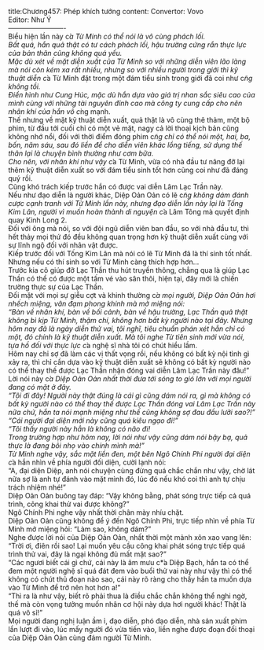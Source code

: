 title:Chương457: Phép khích tướng
content:
Convertor: Vovo<br>Editor: Như Ý<br>————————-<br>Biểu hiện lần này c*̉a Từ Minh có thể nói là vô cùng phách lối.<br>Bất quá, hắn quả thật có tư cách phách lối, hậu trường cứng rắn thực lực của bản thân cũng không quá yếu.<br>Mặc dù xét về mặt diễn xuất của Từ Minh so với những diễn viên lão làng mà nói còn kém xa rất nhiều, nhưng so với nhiều người trong giới thì kỹ thuật diễn c*̉a Từ Minh đặt trong một đám tiểu sinh trong giới đã coi như c*̃ng không tồi.<br>Điển hình như Cung Húc, mặc dù hắn dựa vào giá trị nhan sắc siêu cao của mình cùng với những tài nguyên đỉnh cao mà công ty cung cấp cho nên nhân khí của hắn vô c*̀ng mạnh.<br>Thế nhưng về mặt kỹ thuật diễn xuất, quả thật là vô cùng thê thảm, một bộ phim, từ đầu tới cuối chỉ có một vẻ mặt, nagy cả lời thoại kịch bản cũng không nhớ nổi, đối với thời điểm đóng phim c*̃ng chỉ có thể nói một, hai, ba, bốn, năm sáu, sau đó liền để cho diễn viên khác lồng tiếng, sử dụng thế thân lại là chuyện bình thường như cơm bữa.<br>Cho nên, với nhân khí như vậy c*̉a Từ Minh, vừa có nhà đầu tư nâng đỡ lại thêm kỹ thuật diễn xuất so với đám tiểu sinh tốt hơn cũng coi như đã đáng quý rồi.<br>Cũng khó trách kiếp trước hắn có được vai diễn Lâm Lạc Trần này.<br>Nếu như đạo diễn là người khác, Diệp Oản Oản có lẽ c*̃ng không dám đánh cược cạnh tranh với Từ Minh lần này, nhưng đạo diễn lần này lại là Tống Kim Lân, người vì muốn hoàn thành di nguyện c*̉a Lâm Tông mà quyết định quay Kinh Long 2.<br>Đối với ông mà nói, so với đội ngũ diễn viên ban đầu, so với nhà đầu tư, thì hết thảy mọi thứ đó đều không quan trọng hơn kỹ thuật diễn xuất cùng với sự lĩnh ngộ đối với nhân vật được.<br>Kiếp trước đối với Tống Kim Lân mà nói có lẽ Từ Minh đã là thí sinh tốt nhất.<br>Nhưng nếu có thí sinh so với Từ Minh càng thích hợp hơn…<br>Trước kia cô giúp đỡ Lạc Thần thu hút truyền thông, chẳng qua là giúp Lạc Thần có thể có được một tấm vé vào sân thôi, hiện tại, đây mới là chiến trường thực sự của Lạc Thần.<br>Đối mặt với mọi sự giễu cợt và khinh thường c*̉a mọi người, Diệp Oản Oản hơi nhếch miệng, vân đạm phong khinh mà mở miệng nói:<br>“Bàn về nhân khí, bàn về bối cảnh, bàn về hậu trường, Lạc Thần quả thật không bì kịp Từ Minh, thậm chí, không hơn bất kỳ người nào tại đây. Nhưng hôm nay đã là ngày diễn thử vai, tôi nghĩ, tiêu chuẩn phán xét hẳn chỉ có một, đó chính là kỹ thuật diễn xuất. Mà tôi nghe Từ tiên sinh mới vừa nói, tựa hồ đối với thực lực c*̉a nghệ sĩ nhà tôi có chút hiểu lầm.<br>Hôm nay chỉ sợ đã làm các vị thất vọng rồi, nếu không có bất kỳ nội tình gì xảy ra, thì chỉ cần dựa vào kỹ thuật diễn xuất sẽ không có bất kỳ người nào có thể thay thế được Lạc Thần nhận đóng vai diễn Lâm Lạc Trần này đâu!”<br>Lời nói này c*̉a Diệp Oản Oản nhất thời đưa tới sóng to gió lớn với mọi người đang có mặt ở đây.<br>“Tôi đi đây! Người này thật đúng là cái gì cũng dám nói ra, gì mà không có bất kỳ người nào có thể thay thế được Lạc Thần đóng vai Lâm Lạc Trần này nữa chứ, hắn ta nói mạnh miệng như thế cũng không sợ đau đầu lưỡi sao?!”<br>“Cái người đại diện mới này cũng quá kiêu ngạo đi!”<br>“Tôi thấy người này hẳn là không có não đi!<br>Trong trường hợp như hôm nay, lời nói như vậy cũng dám nói bậy bạ, quả thực là đang bôi nhọ vào chính mình mà!”<br>Từ Minh nghe vậy, sắc mặt liền đen, một bên Ngô Chính Phi người đại diện c*̉a hắn nhìn về phía người đối diện, cười lạnh nói:<br>“A, đại diện Diệp, anh nói chuyện cùng đừng quá chắc chắn như vậy, chờ lát nữa sợ là anh tự đánh vào mặt mình đó, lúc đó nếu khó coi thì anh tự chịu trách nhiệm nhé!”<br>Diệp Oản Oản buông tay đáp: “Vậy không bằng, phát sóng trực tiếp cả quá trình, công khai thử vai được không?”<br>Ngô Chính Phi nghe vậy nhất thời chân mày nhíu chặt.<br>Diệp Oản Oản cũng không để ý đến Ngô Chính Phi, trực tiếp nhìn về phía Từ Minh mở miệng hỏi: “Làm sao, không dám?”<br>Nghe được lời nói của Diệp Oản Oản, nhất thời một mảnh xôn xao vang lên:<br>“Trời ơi, điên rồi sao! Lại muốn yêu cầu công khai phát sóng trực tiếp quá trình thử vai, đây là ngại không đủ mất mặt sao?”<br>“Các ngươi biết cái gì chứ, cái này là âm mưu c*̉a Diệp Bạch, hắn ta có thể đem một người nghệ sĩ quá đát đem vào buổi thử vai này như vậy thì có thể không có chút thủ đoạn nào sao, cái này rõ ràng cho thấy hắn ta muốn dựa vào Từ Minh để trở nên hot hơn a!”<br>“Thì ra là như vậy, biết rõ phải thua là điều chắc chắn không thể nghi ngờ, thế mà còn vọng tưởng muốn nhân cơ hội này dựa hơi người khác! Thật là quá vô sỉ!”<br>Mọi người đang nghị luận ầm ỉ, đạo diễn, phó đạo diễn, nhà sản xuất phim lần lượt đi vào, lúc mấy người đó vừa tiến vào, liền nghe được đoạn đối thoại của Diệp Oản Oản cùng đám người Từ Minh.
